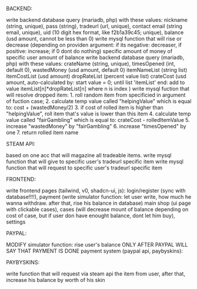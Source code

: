BACKEND:

  write backend database query (mariadb, php) with these values:
    nickname (string, unique),
    pass (string),
    tradeurl (url, unique),
    contact email (string email, unique),
    uid (10 digit hex format, like f2b1a39c45; unique),
    balance (usd amount, cannot be less than 0)
  write mysql function that will rise or decrease (depending on providen argument: if its negative: decreaser, if positive: increase; if 0 dont do nothing) specific amount of money of specific user amount of balance
  write backend database query (mariadb, php) with these values:
    crateName (string, unique),
    timesOpened (int, default 0),
    wastedMoney (usd amount, default 0)
    itemNameList (string list)
    itemCostList (usd amount)
    dropRateList (percent value list)
    crateCost (usd amount, auto-calculated by:
      start value = 0;
      until list 'itemList' end:
        add to value itemList[n]*dropRateList[n]
      where n is index
    )
  write mysql fuction that will resolve dropped item:
    1. roll random item from specificied in argument of fuction case;
    2. calculate temp value called "helpingValue" which is equal to: cost + (wastedMoney/2)
    3. if cost of rolled item is higher than "helpingValue", roll item that's value is lower than this item
    4. calculate temp value called "fairGambling" which is equal to: crateCost - rolledItemValue
    5. increase "wastedMoney" by "fairGambling"
    6. increase "timesOpened" by one
    7. return rolled item name 

STEAM API:

  based on one acc that will magazine all tradeable items.
  write mysql function that will give to specific user's tradeurl specific item
  write mysql function that will request to specific user's tradeurl specific item

FRONTEND:

write frontend pages (tailwind, v0, shadcn-ui, js):
  login/register (sync with database!!!!),
  payment (write simulator function: let user write, how much he wanna withdraw. after that, rise his balance in database)
  main shop (ui page with clickable cases),
  cases (will decrease mount of balance depending on cost of case, but if user don have enought balance, dont let him buy),
  settings

PAYPAL:

  MODIFY simulator function: rise user's balance ONLY AFTER PAYPAL WILL SAY THAT PAYMENT IS DONE
  payment system (paypal api, paybyskins):

PAYBYSKINS:

  write function that will request via steam api the item from user, after that, increase his balance by worth of his skin
